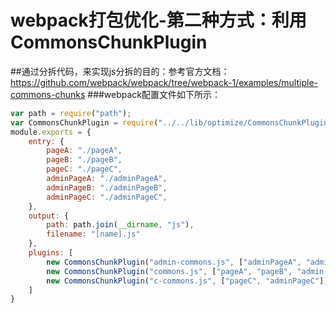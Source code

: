 # webpack打包优化-第二种方式：利用CommonsChunkPlugin
##通过分拆代码，来实现js分拆的目的：参考官方文档：https://github.com/webpack/webpack/tree/webpack-1/examples/multiple-commons-chunks
###webpack配置文件如下所示：
```javascript
var path = require("path");
var CommonsChunkPlugin = require("../../lib/optimize/CommonsChunkPlugin");
module.exports = {
    entry: {
        pageA: "./pageA",
        pageB: "./pageB",
        pageC: "./pageC",
        adminPageA: "./adminPageA",
        adminPageB: "./adminPageB",
        adminPageC: "./adminPageC",
    },
    output: {
        path: path.join(__dirname, "js"),
        filename: "[name].js"
    },
    plugins: [
        new CommonsChunkPlugin("admin-commons.js", ["adminPageA", "adminPageB"]),
        new CommonsChunkPlugin("commons.js", ["pageA", "pageB", "admin-commons.js"], 2),
        new CommonsChunkPlugin("c-commons.js", ["pageC", "adminPageC"]),
    ]
}
```
